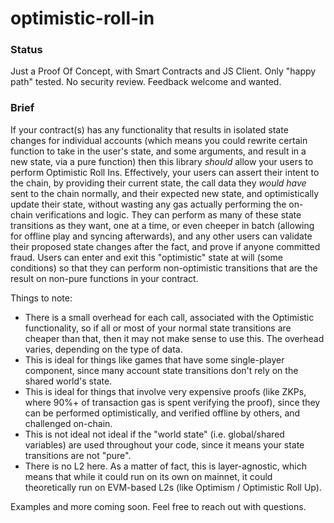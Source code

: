 # optimistic-roll-in

### Status

Just a Proof Of Concept, with Smart Contracts and JS Client. Only "happy path" tested. No security review. Feedback welcome and wanted.
<br>

### Brief

If your contract(s) has any functionality that results in isolated state changes for individual accounts (which means you could rewrite certain function to take in the user's state, and some arguments, and result in a new state, via a pure function) then this library *should* allow your users to perform Optimistic Roll Ins. Effectively, your users can assert their intent to the chain, by providing their current state, the call data they *would have* sent to the chain normally, and their expected new state, and optimistically update their state, without wasting any gas actually performing the on-chain verifications and logic. They can perform as many of these state transitions as they want, one at a time, or even cheeper in batch (allowing for offline play and syncing afterwards), and any other users can validate their proposed state changes after the fact, and prove if anyone committed fraud. Users can enter and exit this "optimistic" state at will (some conditions) so that they can perform non-optimistic transitions that are the result on non-pure functions in your contract.

Things to note:
* There is a small overhead for each call, associated with the Optimistic functionality, so if all or most of your normal state transitions are cheaper than that, then it may not make sense to use this. The overhead varies, depending on the type of data.
* This is ideal for things like games that have some single-player component, since many account state transitions don't rely on the shared world's state.
* This is ideal for things that involve very expensive proofs (like ZKPs, where 90%+ of transaction gas is spent verifying the proof), since they can be performed optimistically, and verified offline by others, and challenged on-chain.
* This is not ideal not ideal if the "world state" (i.e. global/shared variables) are used throughout your code, since it means your state transitions are not "pure".
* There is no L2 here. As a matter of fact, this is layer-agnostic, which means that while it could run on its own on mainnet, it could theoretically run on EVM-based L2s (like Optimism / Optimistic Roll Up).

Examples and more coming soon. Feel free to reach out with questions.
